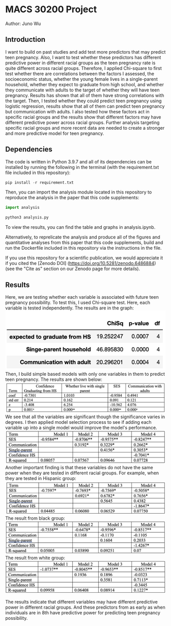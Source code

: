 # MACS 30200 Project

Author: Juno Wu

## Introduction

I want to build on past studies and add test more predictors that may predict teen pregnancy. Also, I want to test whether these predictors has different predictive power in different racial groups as the teen pregnancy rate is quite different across racial groups. Therefore, I applied Chi-square to first test whether there are correlations between the factors I assessed, the socioeconomic status, whether the young female lives in a single-parent household, whether they expect to graduate from high school, and whether they communicate with adults to the target of whether they will have teen pregnancy. Results has shown that all of them have strong correlations with the target. Then, I tested whether they could predict teen pregnancy using logistic regression, results show that all of them can predict teen pregnancy but communication with adults. I also tested how these factors act in specific racial groups and the results show that different factors may have different predictive power across racial groups.  Further analysis targeting specific racial groups and more recent data are needed to create a stronger and more predictive model for teen pregnancy.

## Dependencies

The code is written in Python 3.9.7 and all of its dependencies can be installed by running the following in the terminal (with the requirement.txt file included in this repository):


```python
pip install -r requirement.txt
```

Then, you can import the analysis module located in this repository to reproduce the analysis in the paper that this code supplements:


```python
import analysis 
```


```python
python3 analysis.py
```

To view the results, you can find the table and graphs in analysis.ipynb.

Alternatively, to reprelicate the analysis and produce all of the figures and quantitative analyses from this paper that this code supplements, build and run the Dockerfile included in this repository via the instructions in the file. 

If you use this repository for a scientific publication, we would appreciate it if you cited the [Zenodo DOI] (https://doi.org/10.5281/zenodo.6486884) (see the "Cite as" section on our Zenodo page for more details).

## Results

Here, we are testing whether each variable is associated with future teen pregnancy possibility. To test this, I used Chi-square test. Here, each variable is tested independently. The results are in the graph:\
<img src="https://github.com/macs30200-s22/replication-materials-JunoWuu/blob/main/Chisquare.png">\
Then, I build simple based models with only one variables in them to predict teen pregnancy. The results are shown below:\
<img src="https://github.com/macs30200-s22/replication-materials-JunoWuu/blob/main/LR1.png">\
We see that all the variables are significant though the significance varies in degrees. I then applied model selection process to see if adding each variable up into a single model would improve the model's performance.\
<img src="https://github.com/macs30200-s22/replication-materials-JunoWuu/blob/main/ModelSelection.png">\
Another important finding is that these variables do not have the same power when they are tested in different racial groups. For example, when they are tested in Hispanic group:\
<img src="https://github.com/macs30200-s22/replication-materials-JunoWuu/blob/main/Hispanic.png">\
The result from black group:\
<img src="https://github.com/macs30200-s22/replication-materials-JunoWuu/blob/main/Black.png">\
The result from white group:\
<img src="https://github.com/macs30200-s22/replication-materials-JunoWuu/blob/main/White.png">

The results indicate that different variables may have different predictive power in different racial groups. And these predictors from as early as when individuals are in 8th have predictive power for predicting teen pregnancy possibility. 
